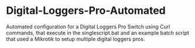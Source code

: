 # Digital-Loggers-Pro-Automated
Automated configuration for a Digital Loggers Pro Switch using Curl commands, that execute in the singlescript.bat and an example batch script that used a Mikrotik to setup multiple digital loggers pros. 
